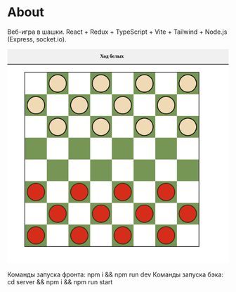 # About
Веб-игра в шашки.
React + Redux + TypeScript + Vite + Tailwind + Node.js (Express, socket.io).

![interface](./public/interface.png)

Команды запуска фронта: npm i && npm run dev
Команды запуска бэка: cd server && npm i && npm run start
